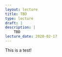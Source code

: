 ```yaml
---
layout: lecture
title: TBD
type: lecture
draft: 1
description: |
    TBD
lecture_date: 2020-02-17
---
```


This is a test!